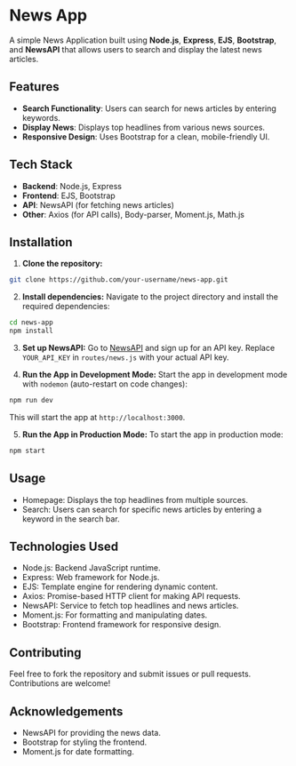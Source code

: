 # News App

A simple News Application built using **Node.js**, **Express**, **EJS**, **Bootstrap**, and **NewsAPI** that allows users to search and display the latest news articles.

## Features

- **Search Functionality**: Users can search for news articles by entering keywords.
- **Display News**: Displays top headlines from various news sources.
- **Responsive Design**: Uses Bootstrap for a clean, mobile-friendly UI.

## Tech Stack

- **Backend**: Node.js, Express
- **Frontend**: EJS, Bootstrap
- **API**: NewsAPI (for fetching news articles)
- **Other**: Axios (for API calls), Body-parser, Moment.js, Math.js

## Installation

1. **Clone the repository:**
```bash
git clone https://github.com/your-username/news-app.git
```
2. **Install dependencies:**
Navigate to the project directory and install the required dependencies:
```bash
cd news-app
npm install
```
3. **Set up NewsAPI:**
Go to [NewsAPI](https://newsapi.org/) and sign up for an API key.
Replace `YOUR_API_KEY` in `routes/news.js` with your actual API key.

4. **Run the App in Development Mode:**
Start the app in development mode with `nodemon` (auto-restart on code changes):
```bash
npm run dev
```
This will start the app at `http://localhost:3000`.

5. **Run the App in Production Mode:**
To start the app in production mode:

```bash
npm start
```

## Usage
- Homepage: Displays the top headlines from multiple sources.
- Search: Users can search for specific news articles by entering a keyword in the search bar.

## Technologies Used
- Node.js: Backend JavaScript runtime.
- Express: Web framework for Node.js.
- EJS: Template engine for rendering dynamic content.
- Axios: Promise-based HTTP client for making API requests.
- NewsAPI: Service to fetch top headlines and news articles.
- Moment.js: For formatting and manipulating dates.
- Bootstrap: Frontend framework for responsive design.

## Contributing
Feel free to fork the repository and submit issues or pull requests. Contributions are welcome!

## Acknowledgements
- NewsAPI for providing the news data.
- Bootstrap for styling the frontend.
- Moment.js for date formatting.
